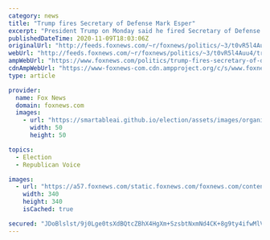 ```yaml
---
category: news
title: "Trump fires Secretary of Defense Mark Esper"
excerpt: "President Trump on Monday said he fired Secretary of Defense Mark Esper."
publishedDateTime: 2020-11-09T18:03:06Z
originalUrl: "http://feeds.foxnews.com/~r/foxnews/politics/~3/t0vR5l4Auu4/trump-fires-secretary-of-defense-mark-esper"
webUrl: "http://feeds.foxnews.com/~r/foxnews/politics/~3/t0vR5l4Auu4/trump-fires-secretary-of-defense-mark-esper"
ampWebUrl: "https://www.foxnews.com/politics/trump-fires-secretary-of-defense-mark-esper.amp"
cdnAmpWebUrl: "https://www-foxnews-com.cdn.ampproject.org/c/s/www.foxnews.com/politics/trump-fires-secretary-of-defense-mark-esper.amp"
type: article

provider:
  name: Fox News
  domain: foxnews.com
  images:
    - url: "https://smartableai.github.io/election/assets/images/organizations/foxnews.com-50x50.jpg"
      width: 50
      height: 50

topics:
  - Election
  - Republican Voice

images:
  - url: "https://a57.foxnews.com/static.foxnews.com/foxnews.com/content/uploads/2020/10/340/340/brooke-singman-headshot.jpg?ve=1&tl=1"
    width: 340
    height: 340
    isCached: true

secured: "JDoBlslst/9j0Lge0tsXdBQtcZBhX4HgXm+SzsbtNxmNd4CK+8g9ty4ifwMlVSUVAOLq0K+SeSgeImdSebNTXspbNwP9OuKq1HnhktYOFUkTAL1SXCru/UMmLyaga+LKncVmCV83VozO2Q8fnk3tEMot3yN4U283er+yf2Jq4Yvo4cYUNKduGeSBQE0DzyTiNGOIvbgqJao/Zxal6j346ZcXC9RyFAy5v4CRz8/e5/CuPbZ/1FZ3v5xfmK4jVwrAH8FbpdCytQEchdVKtrebq0SHbiRhzp1JjnV/w/RGNyFtZByGZrfUHIUCDpVzdRZ4qLwR97KdR6u6ovSCYTxpGA+E+yWR4+OJ2Lkm1OmbXXM=;eWxEQsbNd6kTRd3T1WbkPQ=="
---
```



